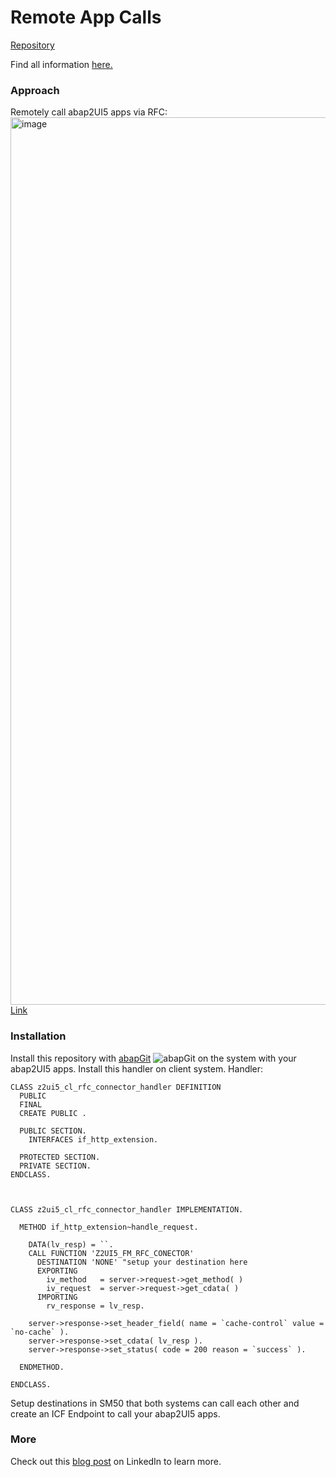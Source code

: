 # Remote App Calls

<i class="fa-brands fa-github"></i> [Repository](https://github.com/abap2UI5-addons/rfc-connector)

Find all information [here.](https://www.linkedin.com/pulse/calling-abap2ui5-apps-remotely-via-rfc-abap2ui5-btoue/?trackingId=x648I3DPaEwjw1bW9PNavg%3D%3D)

### Approach
Remotely call abap2UI5 apps via RFC:
<img width="1420" alt="image" src="https://github.com/abap2UI5/abap2UI5-connector_rfc/assets/102328295/5787755c-f4f1-48d8-a9da-50b4f04db9ed">
<br>
[Link](https://excalidraw.com/#json=Z27bQMS9ZH-3xgMDxLZ1R,WfuSCgOsHoJr8e339WSgjA)

### Installation
Install this repository with [abapGit](https://abapgit.org) ![abapGit](https://docs.abapgit.org/img/favicon.png) on the system with your abap2UI5 apps. Install this handler on client system.
Handler:
```abap
CLASS z2ui5_cl_rfc_connector_handler DEFINITION
  PUBLIC
  FINAL
  CREATE PUBLIC .

  PUBLIC SECTION.
    INTERFACES if_http_extension.

  PROTECTED SECTION.
  PRIVATE SECTION.
ENDCLASS.



CLASS z2ui5_cl_rfc_connector_handler IMPLEMENTATION.

  METHOD if_http_extension~handle_request.

    DATA(lv_resp) = ``.
    CALL FUNCTION 'Z2UI5_FM_RFC_CONECTOR'
      DESTINATION 'NONE' "setup your destination here
      EXPORTING
        iv_method   = server->request->get_method( )
        iv_request  = server->request->get_cdata( )
      IMPORTING
        rv_response = lv_resp.

    server->response->set_header_field( name = `cache-control` value = `no-cache` ).
    server->response->set_cdata( lv_resp ).
    server->response->set_status( code = 200 reason = `success` ).

  ENDMETHOD.

ENDCLASS.
```
Setup destinations in SM50 that both systems can call each other and create an ICF Endpoint to call your abap2UI5 apps.

### More
Check out this [blog post](https://www.linkedin.com/pulse/calling-abap2ui5-apps-remotely-via-rfc-abap2ui5-btoue/?trackingId=BJWSE77kp0aJRwpREQpVrQ%3D%3D) on LinkedIn to learn more.
